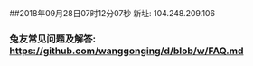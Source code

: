 ##2018年09月28日07时12分07秒 新址: 104.248.209.106
### 兔友常见问题及解答: https://github.com/wanggonging/d/blob/w/FAQ.md

